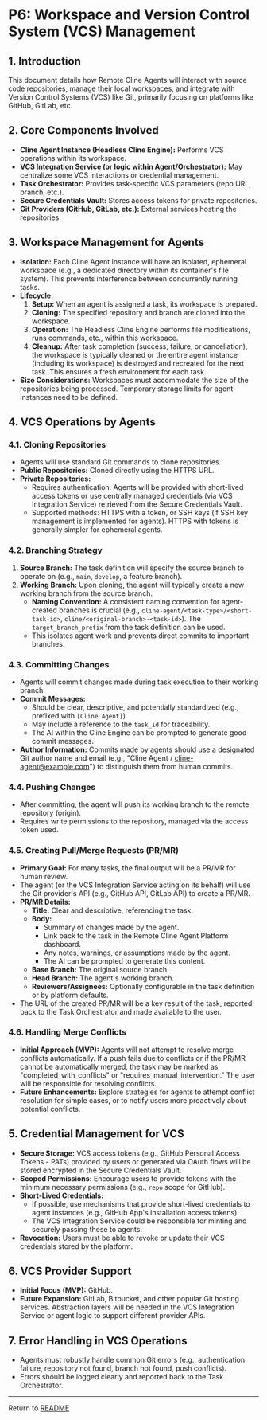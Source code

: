 # P6: Workspace and Version Control System (VCS) Management

## 1. Introduction

This document details how Remote Cline Agents will interact with source code repositories, manage their local workspaces, and integrate with Version Control Systems (VCS) like Git, primarily focusing on platforms like GitHub, GitLab, etc.

## 2. Core Components Involved

*   **Cline Agent Instance (Headless Cline Engine):** Performs VCS operations within its workspace.
*   **VCS Integration Service (or logic within Agent/Orchestrator):** May centralize some VCS interactions or credential management.
*   **Task Orchestrator:** Provides task-specific VCS parameters (repo URL, branch, etc.).
*   **Secure Credentials Vault:** Stores access tokens for private repositories.
*   **Git Providers (GitHub, GitLab, etc.):** External services hosting the repositories.

## 3. Workspace Management for Agents

*   **Isolation:** Each Cline Agent Instance will have an isolated, ephemeral workspace (e.g., a dedicated directory within its container's file system). This prevents interference between concurrently running tasks.
*   **Lifecycle:**
    1.  **Setup:** When an agent is assigned a task, its workspace is prepared.
    2.  **Cloning:** The specified repository and branch are cloned into the workspace.
    3.  **Operation:** The Headless Cline Engine performs file modifications, runs commands, etc., within this workspace.
    4.  **Cleanup:** After task completion (success, failure, or cancellation), the workspace is typically cleaned or the entire agent instance (including its workspace) is destroyed and recreated for the next task. This ensures a fresh environment for each task.
*   **Size Considerations:** Workspaces must accommodate the size of the repositories being processed. Temporary storage limits for agent instances need to be defined.

## 4. VCS Operations by Agents

### 4.1. Cloning Repositories

*   Agents will use standard Git commands to clone repositories.
*   **Public Repositories:** Cloned directly using the HTTPS URL.
*   **Private Repositories:**
    *   Requires authentication. Agents will be provided with short-lived access tokens or use centrally managed credentials (via VCS Integration Service) retrieved from the Secure Credentials Vault.
    *   Supported methods: HTTPS with a token, or SSH keys (if SSH key management is implemented for agents). HTTPS with tokens is generally simpler for ephemeral agents.

### 4.2. Branching Strategy

1.  **Source Branch:** The task definition will specify the source branch to operate on (e.g., `main`, `develop`, a feature branch).
2.  **Working Branch:** Upon cloning, the agent will typically create a new working branch from the source branch.
    *   **Naming Convention:** A consistent naming convention for agent-created branches is crucial (e.g., `cline-agent/<task-type>/<short-task-id>`, `cline/<original-branch>-<task-id>`). The `target_branch_prefix` from the task definition can be used.
    *   This isolates agent work and prevents direct commits to important branches.

### 4.3. Committing Changes

*   Agents will commit changes made during task execution to their working branch.
*   **Commit Messages:**
    *   Should be clear, descriptive, and potentially standardized (e.g., prefixed with `[Cline Agent]`).
    *   May include a reference to the `task_id` for traceability.
    *   The AI within the Cline Engine can be prompted to generate good commit messages.
*   **Author Information:** Commits made by agents should use a designated Git author name and email (e.g., "Cline Agent / cline-agent@example.com") to distinguish them from human commits.

### 4.4. Pushing Changes

*   After committing, the agent will push its working branch to the remote repository (origin).
*   Requires write permissions to the repository, managed via the access token used.

### 4.5. Creating Pull/Merge Requests (PR/MR)

*   **Primary Goal:** For many tasks, the final output will be a PR/MR for human review.
*   The agent (or the VCS Integration Service acting on its behalf) will use the Git provider's API (e.g., GitHub API, GitLab API) to create a PR/MR.
*   **PR/MR Details:**
    *   **Title:** Clear and descriptive, referencing the task.
    *   **Body:**
        *   Summary of changes made by the agent.
        *   Link back to the task in the Remote Cline Agent Platform dashboard.
        *   Any notes, warnings, or assumptions made by the agent.
        *   The AI can be prompted to generate this content.
    *   **Base Branch:** The original source branch.
    *   **Head Branch:** The agent's working branch.
    *   **Reviewers/Assignees:** Optionally configurable in the task definition or by platform defaults.
*   The URL of the created PR/MR will be a key result of the task, reported back to the Task Orchestrator and made available to the user.

### 4.6. Handling Merge Conflicts

*   **Initial Approach (MVP):** Agents will not attempt to resolve merge conflicts automatically. If a push fails due to conflicts or if the PR/MR cannot be automatically merged, the task may be marked as "completed_with_conflicts" or "requires_manual_intervention." The user will be responsible for resolving conflicts.
*   **Future Enhancements:** Explore strategies for agents to attempt conflict resolution for simple cases, or to notify users more proactively about potential conflicts.

## 5. Credential Management for VCS

*   **Secure Storage:** VCS access tokens (e.g., GitHub Personal Access Tokens - PATs) provided by users or generated via OAuth flows will be stored encrypted in the Secure Credentials Vault.
*   **Scoped Permissions:** Encourage users to provide tokens with the minimum necessary permissions (e.g., `repo` scope for GitHub).
*   **Short-Lived Credentials:**
    *   If possible, use mechanisms that provide short-lived credentials to agent instances (e.g., GitHub App's installation access tokens).
    *   The VCS Integration Service could be responsible for minting and securely passing these to agents.
*   **Revocation:** Users must be able to revoke or update their VCS credentials stored by the platform.

## 6. VCS Provider Support

*   **Initial Focus (MVP):** GitHub.
*   **Future Expansion:** GitLab, Bitbucket, and other popular Git hosting services. Abstraction layers will be needed in the VCS Integration Service or agent logic to support different provider APIs.

## 7. Error Handling in VCS Operations

*   Agents must robustly handle common Git errors (e.g., authentication failure, repository not found, branch not found, push conflicts).
*   Errors should be logged clearly and reported back to the Task Orchestrator.

---
Return to [README](../README.md)
